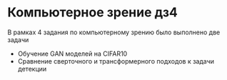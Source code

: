 # Компьютерное зрение дз4

В рамках 4 задания по компьютерному зрению было выполнено две задачи

- Обучение GAN моделей на CIFAR10
- Сравнение сверточного и трансформерного подходов к задачи детекции